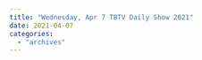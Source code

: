 ```yaml
---
title: "Wednesday, Apr 7 TBTV Daily Show 2021"
date: 2021-04-07
categories: 
  - "archives"
---
```



